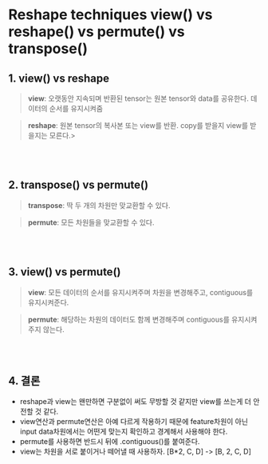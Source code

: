# Reshape techniques view() vs reshape() vs permute() vs transpose()

## 1. view() vs reshape

> **view**: 오랫동안 지속되며 반환된 tensor는 원본 tensor와  data를 공유한다. 데이터의 순서를 유지시켜줌

> **reshape**: 원본 tensor의 복사본 또는 view를 반환. copy를 받을지 view를 받을지는 모른다.>

<br/><br/>

## 2. transpose() vs permute()

> **transpose**: 딱 두 개의 차원만 맞교환할 수 있다.

> **permute**: 모든 차원들을 맞교환할 수 있다.

<br/><br/>

## 3. view() vs permute()

> **view**: 모든 데이터의 순서를 유지시켜주며 차원을 변경해주고, contiguous를 유지시켜준다.

> **permute**: 해당하는 차원의 데이터도 함께 변경해주며 contiguous를 유지시켜주지 않는다.

<br/><br/>

## 4. 결론

- reshape과 view는 왠만하면 구분없이 써도 무방할 것 같지만 view를 쓰는게 더 안전할 것 같다.
- view연산과 permute연산은 아예 다르게 작용하기 때문에 feature차원이 아닌 input data차원에서는 어떤게 맞는지 확인하고 경계해서 사용해야 한다.
- permute를 사용하면 반드시 뒤에 .contiguous()를 붙여준다.
- view는 차원을 서로 붙이거나 떼어낼 때 사용하자. [B*2, C, D] -> [B, 2, C, D]
